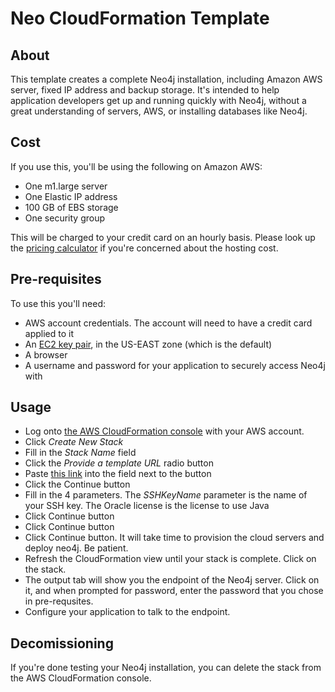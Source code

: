 Neo CloudFormation Template
===========================

About
-----

This template creates a complete Neo4j installation, including Amazon AWS server, fixed IP address and backup storage.
It's intended to help application developers get up and running quickly with Neo4j, without a great understanding of
servers, AWS, or installing databases like Neo4j.

Cost
----

If you use this, you'll be using the following on Amazon AWS:

* One m1.large server
* One Elastic IP address
* 100 GB of EBS storage
* One security group

This will be charged to your credit card on an hourly basis. Please look up the
[pricing calculator](http://calculator.s3.amazonaws.com/calc5.html) if you're concerned about the hosting cost.

Pre-requisites
--------------

To use this you'll need:

* AWS account credentials. The account will need to have a credit card applied to it
* An [EC2 key pair](/neo4j-contrib/neo4j-puppet/blob/master/README.EC2_KEY.md), in the US-EAST zone (which is the default)
* A browser
* A username and password for your application to securely access Neo4j with

Usage
-----

* Log onto [the AWS CloudFormation console](https://console.aws.amazon.com/cloudformation/home?region=us-east-1) with your AWS account.
* Click _Create New Stack_
* Fill in the _Stack Name_ field
* Click the _Provide a template URL_ radio button
* Paste [this link](https://cloudformation.neo4j.org.s3.amazonaws.com/cf_template.json) into the field next to the button
* Click the Continue button
* Fill in the 4 parameters.  The _SSHKeyName_ parameter is the name of your SSH key.  The Oracle license is the license to use Java
* Click Continue button
* Click Continue button
* Click Continue button. It will take time to provision the cloud servers and deploy neo4j. Be patient.
* Refresh the CloudFormation view until your stack is complete.  Click on the stack.
* The output tab will show you the endpoint of the Neo4j server.  Click on it, and when prompted for password, enter the password that you chose in pre-requsites.
* Configure your application to talk to the endpoint.

Decomissioning
--------------

If you're done testing your Neo4j installation, you can delete the stack from the AWS CloudFormation console.







